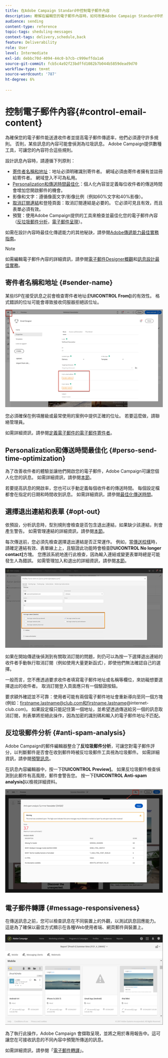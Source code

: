 ```yaml
---
title: 在Adobe Campaign Standard中控制電子郵件內容
description: 瞭解在編輯您的電子郵件內容時，如何改善Adobe Campaign Standard中的傳遞能力。
audience: sending
content-type: reference
topic-tags: sheduling-messages
context-tags: delivery,schedule,back
feature: Deliverability
role: User
level: Intermediate
exl-id: debbc70d-4094-44c0-b7cb-c999effda1a6
source-git-commit: fcb5c4a92f23bdffd1082b7b044b5859dead9d70
workflow-type: tm+mt
source-wordcount: '787'
ht-degree: 6%

---
```


# 控制電子郵件內容{#control-email-content}

<!--TO KEEP because specific to Campaign-->

為確保您的電子郵件能送達收件者並提高電子郵件傳遞率，他們必須遵守許多規則。 否則，某些訊息的內容可能會偵測為垃圾訊息。 Adobe Campaign提供數種工具，可讓您的內容符合這些規則。

設計訊息內容時，請遵循下列原則：

* [寄件者名稱和地址](#sender-name)：地址必須明確識別寄件者。 網域必須由寄件者擁有並註冊給寄件者。 網域登入不可為私用。
  <!--**Subject**: Avoid excessive capitalization and punctuation, and words that are frequently used by spammers ("Win", "Free", etc.).-->
* [Personalization和傳送時間最佳化](#perso-send-time-optimization)：個人化內容並定義每位收件者的傳送時間會增加您開啟郵件的機會。
* 影像和文字：遵循像面文字/影像比例（例如60%文字和40%影像）。
* [取消訂閱連結](#opt-out)和登陸頁面：取消訂閱連結是必要的。 它必須可見且有效，而且表單必須有效。
* 預覽：使用Adobe Campaign提供的工具來檢查並最佳化您的電子郵件內容（[反垃圾郵件分析](#anti-spam-analysis)，[電子郵件呈現](#message-responsiveness)）。

如需在設計內容時最佳化傳遞能力的其他秘訣，請參閱[Adobe傳遞能力最佳實務指南](https://experienceleague.adobe.com/docs/deliverability-learn/deliverability-best-practice-guide/content-best-practices-for-optimal-delivery.html?lang=zh-Hant)。

>[!NOTE]
>
>如需編輯電子郵件內容的詳細資訊，請參閱[電子郵件Designer概觀](../../designing/using/designing-content-in-adobe-campaign.md)和[訊息設計最佳實務](../../designing/using/designing-content-in-adobe-campaign.md#content-design-best-practices)。

## 寄件者名稱和地址 {#sender-name}

某些ISP在接受訊息之前會檢查寄件者地址(**[!UICONTROL From]**)的有效性。 格式錯誤的位址可能會導致接收伺服器拒絕該位址。

![](assets/delivery_content_edition16.png)

您必須確保在例項層級或最常使用的案例中提供正確的位址。 若要這麼做，請聯絡管理員。

如需詳細資訊，請參閱[定義電子郵件的電子郵件寄件者](../../designing/using/subject-line.md#email-sender)。

## Personalization和傳送時間最佳化 {#perso-send-time-optimization}

為了改善收件者的體驗並讓他們開啟您的電子郵件，Adobe Campaign可讓您個人化您的訊息。 如需詳細資訊，請參閱[本節](../../designing/using/personalization.md)。

若要提高訊息的開啟率，您也可以手動定義每個收件者的傳送時間。 每個設定檔都會在指定的日期和時間收到訊息。 如需詳細資訊，請參閱[最佳化傳送時間](../../sending/using/optimizing-the-sending-time.md)。

## 選擇退出連結和表單 {#opt-out}

依預設，分析訊息時，型別規則會檢查是否包含退出連結，如果缺少該連結，則會產生警告。 如需管理連結的詳細資訊，請參閱[本節](../../designing/using/links.md)。

每次傳送前，您必須先檢查選擇退出連結是否正常運作。 例如，當[傳送校樣](../../sending/using/sending-proofs.md)時，請確定連結有效、表單線上上，且驗證此功能時會檢查&#x200B;**[!UICONTROL No longer contact]**&#x200B;方塊。 您應該系統地進行此檢查，因為輸入連結或變更表單時總是可能發生人為錯誤。 如需管理加入和退出的詳細資訊，請參閱[本節](../../audiences/using/managing-opt-in-and-opt-out-in-campaign.md)。

![](assets/optin_landingpage_3.png)

如果在開始傳遞後偵測到有關取消訂閱的問題，則仍可以為按一下選擇退出連結的收件者手動執行取消訂閱（例如使用大量更新函式），即使他們無法確認自己的選擇。

一般而言，您不應透過要求收件者填寫電子郵件地址或名稱等欄位，來妨礙想要選擇退出的收件者。 取消訂閱登入頁面應只有一個驗證按鈕。

要求額外確認並不可靠：使用者可能有兩個電子郵件地址會重新導向至同一個方塊(例如：firstname.lastname@club.com和firstname.lastname@internet-club.com)。 如果設定檔只能記住第一個地址，並希望透過傳送給另一個的訊息取消訂閱，則表單將拒絕此操作，因為加密的識別碼和輸入的電子郵件地址不匹配。

## 反垃圾郵件分析 {#anti-spam-analysis}

Adobe Campaign的郵件編輯器整合了&#x200B;**反垃圾郵件分析**，可讓您對電子郵件評分，以判斷郵件是否會在收到郵件時被反垃圾郵件工具視為垃圾郵件。 如需詳細資訊，請參閱[預覽訊息](../../sending/using/previewing-messages.md)。

在訊息內容編輯器中，按一下&#x200B;**[!UICONTROL Preview]**。 如果反垃圾郵件檢查偵測到此郵件有高風險，郵件會警告您。 按一下&#x200B;**[!UICONTROL Anti-spam analysis]**&#x200B;以檢視詳細資料。

![](assets/sending_anti-spam_analysis.png)

## 電子郵件轉譯 {#message-responsiveness}

在傳送訊息之前，您可以檢查訊息在不同裝置上的外觀，以測試訊息回應能力。 這是為了確保以最佳方式顯示在各種Web使用者端、網頁郵件與裝置上。

![](assets/inbox_rendering_report_3.png)

為了執行此操作，Adobe Campaign 會擷取呈現，並將之用於專用報告中。這可讓您在可接收訊息的不同內容中預覽所傳送的訊息。

如需詳細資訊，請參閱「[電子郵件轉譯](../../sending/using/email-rendering.md)」。

